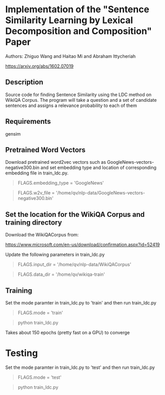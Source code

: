 # Implementation of the "Sentence Similarity Learning by Lexical Decomposition and Composition" Paper
Authors: Zhiguo Wang and Haitao Mi and Abraham Ittycheriah

https://arxiv.org/abs/1602.07019

## Description

Source code for finding Sentence Similarity using the LDC method on WikiQA
Corpus.  The program will take a question and a set of candidate
sentences and assigns a relevance probability to each of them

## Requirements
gensim

## Pretrained Word Vectors

Download pretrained word2vec vectors such as GoogleNews-vectors-negative300.bin
and set embedding type and location of corresponding embedding file in
train_ldc.py. 

> FLAGS.embedding_type = 'GoogleNews'

> FLAGS.w2v_file = '/home/qv/nlp-data/GoogleNews-vectors-negative300.bin'

## Set the location for the WikiQA Corpus and training directory

Download the WikiQACorpus from:

https://www.microsoft.com/en-us/download/confirmation.aspx?id=52419

Update the following parameters in train_ldc.py
> FLAGS.input_dir = '/home/qv/nlp-data/WikiQACorpus'

> FLAGS.data_dir = '/home/qv/wikiqa-train'

## Training
Set the mode paramter in train_ldc.py to 'train' and then run train_ldc.py
> FLAGS.mode = 'train'

> python train_ldc.py

Takes about 150 epochs (pretty fast on a GPU) to converge

# Testing
Set the mode paramter in train_ldc.py to 'test' and then run train_ldc.py
> FLAGS.mode = 'test'

> python train_ldc.py


